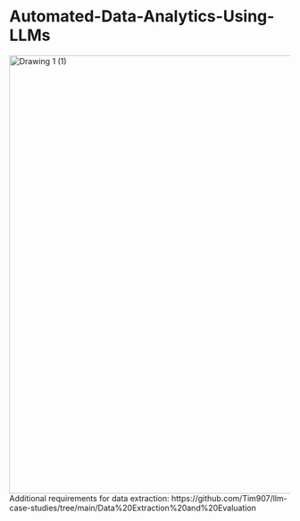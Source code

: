 # Automated-Data-Analytics-Using-LLMs
<img width="786" alt="Drawing 1 (1)" src="https://github.com/user-attachments/assets/fa8edb6c-e99b-4f1e-b500-8eaeacde078d" />
Additional requirements for data extraction:
https://github.com/Tim907/llm-case-studies/tree/main/Data%20Extraction%20and%20Evaluation
